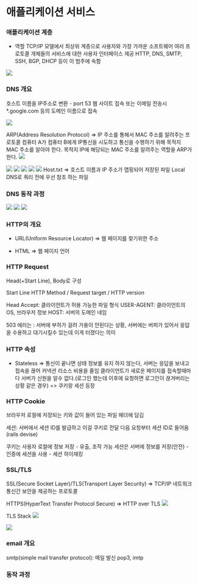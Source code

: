# 애플리케이션 서비스

### 애플리케이션 계층
* 역할
TCP/IP 모델에서 최상위 계층으로 사용자와 가장 가까운 소프트웨어
여러 프로토콜 개체들의 서비스에 대한 사용자 인터페이스 제공
HTTP, DNS, SMTP, SSH, BGP, DHCP 등이 이 범주에 속함

![](2022-01-01-12-25-39.png)

### DNS 개요
호스트 이름을 IP주소로 변환 - port 53
웹 사이트 접속 또는 이메일 전송시 *.google.com 등의 도메인 이름으로 접속

![](2022-01-01-12-29-33.png)

ARP(Address Resolution Protocol) 
=> IP 주소를 통해서 MAC 주소를 알려주는 프로토콜
  컴퓨터 A가 컴퓨터 B에게 IP통신을 시도하고 통신을 수행하기 위해 목적지 MAC 주소를 알아야 한다.
  목적지 IP에 해당되는 MAC 주소를 알려주는 역할을 ARP가 한다.
![](2022-01-01-12-30-45.png)

![](2022-01-01-12-32-59.png)
![](2022-01-01-12-35-22.png)
![](2022-01-01-12-36-48.png)
![](2022-01-01-12-38-34.png)
![](2022-01-01-12-39-52.png)
Host.txt => 호스트 이름과 IP 주소가 맵핑되어 저장된 파일
Local DNS로 쿼리 전에 우선 참조 하는 파일

### DNS 동작 과정
![](2022-01-01-12-42-04.png)
![](2022-01-01-12-44-32.png)
![](2022-01-01-12-45-11.png)

### HTTP의 개요
* URL(Uniform Resource Locator)
=> 웹 페이지를 찾기위한 주소

* HTML
=> 웹 페이지 언어

### HTTP Request
Head(+Start Line), Body로 구성

Start Line
HTTP Method / Request target / HTTP version

Head
Accept: 클라이언트가 허용 가능한 파일 형식
USER-AGENT: 클라이언트의 OS, 브라우저 정보
HOST: 서버의 도메인 네임

503 에러는 : 서버에 부하가 걸려 가용이 안된다는 상황, 서버에는 버퍼가 있어서 응답을 수용하고 대기시킬수 있는데 이게 터졌다는 의미


### HTTP 속성
* Stateless 
=> 통신이 끝나면 상태 정보를 유지 하지 않는다, 서버는 응답을 보내고 접속을 끊어 커넥션 리소스 비용을 줄임
클라이언트가 새로운 페이지를 접속할때마다 서버가 신원을 알수 없다.(로그인 했는데 이후에 요청하면 로그인이 끊겨버리는 상황 같은 경우) => 쿠키랑 세션 등장

### HTTP Cookie
브라우저 로컬에 저장되는 키와 값이 들어 있는 파일
헤더에 담김

세션: 서버에서 세션 ID를 발급하고 이걸 쿠키로 전달 다음 요청부터 세션 ID로 들어옴 (rails devise)

쿠키는 사용자 로컬에 정보 저장 - 유출, 조작 가능
세션은 서버에 정보를 저장(안전) - 인증에 세션을 사용 - 세션 하이재킹

### SSL/TLS
SSL(Secure Socket Layer)/TLS(Transport Layer Security)
=> TCP/IP 네트워크 통신간 보안을 제공하는 프로토콜

HTTPS(HyperText Transfer Protocol Secure) => HTTP over TLS
![](2022-01-05-00-23-12.png)

TLS Stack
![](2022-01-05-00-23-42.png)

![](2022-01-05-00-24-56.png)

### email 개요
smtp(simple mail transfer protocol): 메일 발신
pop3, imtp

### 동작 과정
